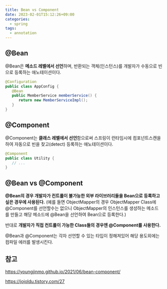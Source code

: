 ```yaml
---
title: Bean vs Component
date: 2023-02-01T15:12:26+09:00
categories:
  - spring
tags: 
  - annotation
---
```


## @Bean
@Bean은 **메소드 레벨에서 선언**하며, 반환되는 객체(인스턴스)를 개발자가 수동으로 빈으로 등록하는 애노테이션이다.

```java
@Configuration
public class AppConfig {
   @Bean
   public MemberService memberService() {
      return new MemberServiceImpl();
   }
}
```

## @Component
@Component는 **클래스 레벨에서 선언**함으로써 스프링이 런타임시에 컴포넌트스캔을 하여 자동으로 빈을 찾고(detect) 등록하는 애노테이션이다.

```java
@Component
public class Utility {
   // ...
}
```

## @Bean vs @Component
**@Bean의 경우 개발자가 컨트롤이 불가능한 외부 라이브러리들을 Bean으로 등록하고 싶은 경우에 사용된다.**
(예를 들면 ObjectMapper의 경우 ObjectMapper Class에 @Component를 선언할수는 없으니 ObjectMapper의 인스턴스를 생성하는 메소드를 만들고 해당 메소드에 @Bean을 선언하여 Bean으로 등록한다.)

반대로 **개발자가 직접 컨트롤이 가능한 Class들의 경우엔 @Component를 사용한다.**

@Bean과 @Component는 각자 선언할 수 있는 타입이 정해져있어 해당 용도외에는 컴파일 에러를 발생시킨다.

## 참고
https://youngjinmo.github.io/2021/06/bean-component/

https://jojoldu.tistory.com/27
